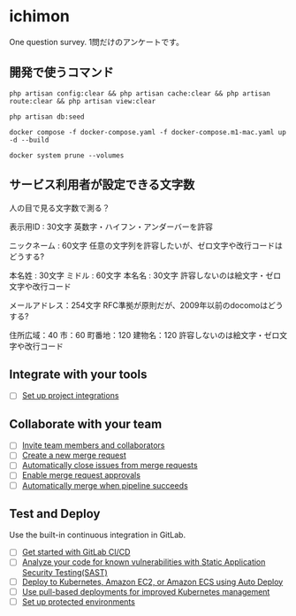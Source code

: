 # ichimon

One question survey.
1問だけのアンケートです。

## 開発で使うコマンド

`php artisan config:clear && php artisan cache:clear && php artisan route:clear && php artisan view:clear`

`php artisan db:seed`

`docker compose -f docker-compose.yaml -f docker-compose.m1-mac.yaml up -d --build`

`docker system prune --volumes`

## サービス利用者が設定できる文字数

人の目で見る文字数で測る？

表示用ID : 30文字
英数字・ハイフン・アンダーバーを許容

ニックネーム : 60文字
任意の文字列を許容したいが、ゼロ文字や改行コードはどうする?

本名姓 : 30文字
ミドル : 60文字
本名名 : 30文字
許容しないのは絵文字・ゼロ文字や改行コード

メールアドレス：254文字
RFC準拠が原則だが、2009年以前のdocomoはどうする?

住所広域：40
市：60
町番地：120
建物名：120
許容しないのは絵文字・ゼロ文字や改行コード

## Integrate with your tools

- [ ] [Set up project integrations](https://gitlab.com/kurachiweb/ichimon/-/settings/integrations)

## Collaborate with your team

- [ ] [Invite team members and collaborators](https://docs.gitlab.com/ee/user/project/members/)
- [ ] [Create a new merge request](https://docs.gitlab.com/ee/user/project/merge_requests/creating_merge_requests.html)
- [ ] [Automatically close issues from merge requests](https://docs.gitlab.com/ee/user/project/issues/managing_issues.html#closing-issues-automatically)
- [ ] [Enable merge request approvals](https://docs.gitlab.com/ee/user/project/merge_requests/approvals/)
- [ ] [Automatically merge when pipeline succeeds](https://docs.gitlab.com/ee/user/project/merge_requests/merge_when_pipeline_succeeds.html)

## Test and Deploy

Use the built-in continuous integration in GitLab.

- [ ] [Get started with GitLab CI/CD](https://docs.gitlab.com/ee/ci/quick_start/index.html)
- [ ] [Analyze your code for known vulnerabilities with Static Application Security Testing(SAST)](https://docs.gitlab.com/ee/user/application_security/sast/)
- [ ] [Deploy to Kubernetes, Amazon EC2, or Amazon ECS using Auto Deploy](https://docs.gitlab.com/ee/topics/autodevops/requirements.html)
- [ ] [Use pull-based deployments for improved Kubernetes management](https://docs.gitlab.com/ee/user/clusters/agent/)
- [ ] [Set up protected environments](https://docs.gitlab.com/ee/ci/environments/protected_environments.html)
